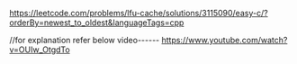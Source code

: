 https://leetcode.com/problems/lfu-cache/solutions/3115090/easy-c/?orderBy=newest_to_oldest&languageTags=cpp

//for explanation refer below video------
https://www.youtube.com/watch?v=OUIw_OtgdTo
